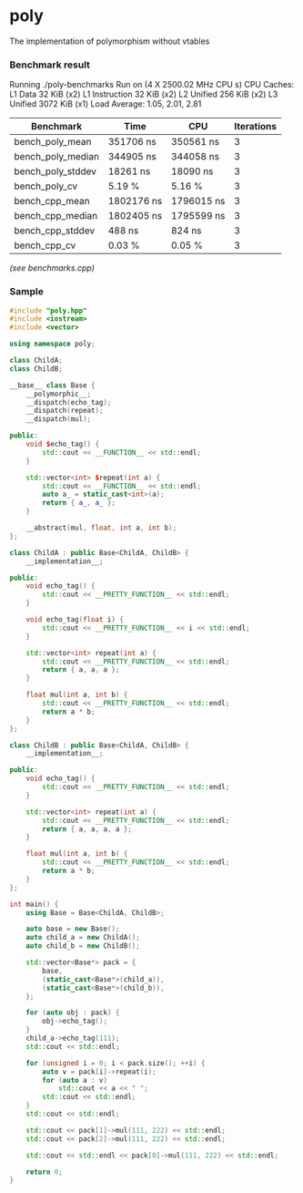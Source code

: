 # poly

The implementation of polymorphism without vtables

### Benchmark result

Running ./poly-benchmarks
Run on (4 X 2500.02 MHz CPU s)
CPU Caches:
L1 Data 32 KiB (x2)
L1 Instruction 32 KiB (x2)
L2 Unified 256 KiB (x2)
L3 Unified 3072 KiB (x1)
Load Average: 1.05, 2.01, 2.81

| Benchmark         | Time       | CPU        | Iterations |
| ----------------- | ---------- | ---------- | ---------- |
| bench_poly_mean   | 351706 ns  | 350561 ns  | 3          |
| bench_poly_median | 344905 ns  | 344058 ns  | 3          |
| bench_poly_stddev | 18261 ns   | 18090 ns   | 3          |
| bench_poly_cv     | 5.19 %     | 5.16 %     | 3          |
| bench_cpp_mean    | 1802176 ns | 1796015 ns | 3          |
| bench_cpp_median  | 1802405 ns | 1795599 ns | 3          |
| bench_cpp_stddev  | 488 ns     | 824 ns     | 3          |
| bench_cpp_cv      | 0.03 %     | 0.05 %     | 3          |

_(see benchmarks.cpp)_

### Sample

```C++
#include "poly.hpp"
#include <iostream>
#include <vector>

using namespace poly;

class ChildA;
class ChildB;

__base__ class Base {
    __polymorphic__;
    __dispatch(echo_tag);
    __dispatch(repeat);
    __dispatch(mul);

public:
    void $echo_tag() {
        std::cout << __FUNCTION__ << std::endl;
    }

    std::vector<int> $repeat(int a) {
        std::cout << __FUNCTION__ << std::endl;
        auto a_ = static_cast<int>(a);
        return { a_, a_ };
    }

    __abstract(mul, float, int a, int b);
};

class ChildA : public Base<ChildA, ChildB> {
    __implementation__;

public:
    void echo_tag() {
        std::cout << __PRETTY_FUNCTION__ << std::endl;
    }

    void echo_tag(float i) {
        std::cout << __PRETTY_FUNCTION__ << i << std::endl;
    }

    std::vector<int> repeat(int a) {
        std::cout << __PRETTY_FUNCTION__ << std::endl;
        return { a, a, a };
    }

    float mul(int a, int b) {
        std::cout << __PRETTY_FUNCTION__ << std::endl;
        return a * b;
    }
};

class ChildB : public Base<ChildA, ChildB> {
    __implementation__;

public:
    void echo_tag() {
        std::cout << __PRETTY_FUNCTION__ << std::endl;
    }

    std::vector<int> repeat(int a) {
        std::cout << __PRETTY_FUNCTION__ << std::endl;
        return { a, a, a, a };
    }

    float mul(int a, int b) {
        std::cout << __PRETTY_FUNCTION__ << std::endl;
        return a * b;
    }
};

int main() {
    using Base = Base<ChildA, ChildB>;

    auto base = new Base();
    auto child_a = new ChildA();
    auto child_b = new ChildB();

    std::vector<Base*> pack = {
        base,
        (static_cast<Base*>(child_a)),
        (static_cast<Base*>(child_b)),
    };

    for (auto obj : pack) {
        obj->echo_tag();
    }
    child_a->echo_tag(111);
    std::cout << std::endl;

    for (unsigned i = 0; i < pack.size(); ++i) {
        auto v = pack[i]->repeat(i);
        for (auto a : v)
            std::cout << a << " ";
        std::cout << std::endl;
    }
    std::cout << std::endl;

    std::cout << pack[1]->mul(111, 222) << std::endl;
    std::cout << pack[2]->mul(111, 222) << std::endl;

    std::cout << std::endl << pack[0]->mul(111, 222) << std::endl;

    return 0;
}
```
